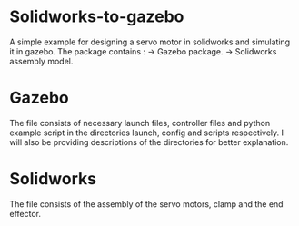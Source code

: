 # Solidworks-to-gazebo
A simple example for designing a servo motor in solidworks and simulating it in gazebo.
The package contains :
 -> Gazebo package.
 -> Solidworks assembly model.
 
 # Gazebo 
 The file consists of necessary launch files, controller files and python example script in the directories launch, config and scripts respectively. I will also be providing descriptions of the directories for better explanation. 
 
 # Solidworks
 The file consists of the assembly of the servo motors, clamp and the end effector. 
